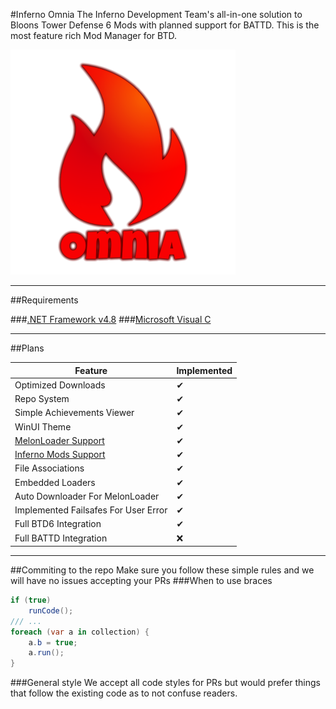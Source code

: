 ﻿#Inferno Omnia
The Inferno Development Team's all-in-one solution to Bloons Tower Defense 6 Mods with planned support for BATTD. This is the most feature rich Mod Manager for BTD.

![](Resources/Inferno%20Splash%20Screen%20Mini.png)

---------------------------
##Requirements

###[.NET Framework v4.8](https://go.microsoft.com/fwlink/?LinkId=2085155)
###[Microsoft Visual C](https://aka.ms/vs/17/release/vc_redist.x64.exe)

---------------------------
##Plans

|Feature|Implemented|
|-------|-----------|
|Optimized Downloads|✔|
|Repo System|✔|
|Simple Achievements Viewer|✔|
|WinUI Theme|✔|
|[MelonLoader Support](https://github.com/LavaGang/MelonLoader)|✔|
|[Inferno Mods Support](https://discord.gg/zmaeajMCq6)|✔|
|File Associations|✔|
|Embedded Loaders|✔|
|Auto Downloader For MelonLoader|✔|
|Implemented Failsafes For User Error|✔|
|Full BTD6 Integration|✔|
|Full BATTD Integration|❌|
---------------------------

##Commiting to the repo
Make sure you follow these simple rules and we will have no issues accepting your PRs
###When to use braces
```c#
if (true)
    runCode();
/// ...
foreach (var a in collection) {
    a.b = true;
    a.run();
}
```
###General style
We accept all code styles for PRs but would prefer things that follow the existing code as to not confuse readers.
